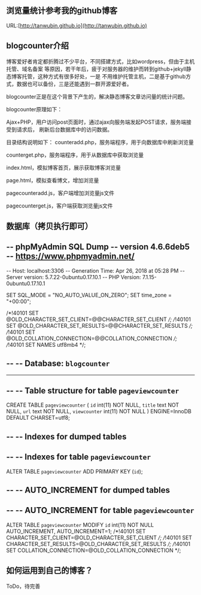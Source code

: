 ## 浏览量统计参考我的github博客

URL:[http://tanwubin.github.io](http://tanwubin.github.io)


## blogcounter介绍

博客爱好者肯定都折腾过不少平台，不同搭建方式，比如wordpress，但由于主机托管、域名备案
等原因，若干年后，疲于对服务器的维护而转到github+jekyll静态博客托管，这种方式有很多好处，一是
不用维护托管主机，二是基于github方式，数据也可以备份，三是还能遇到一群开源爱好者。

blogcounter正是在这个背景下产生的，解决静态博客文章访问量的统计问题。

blogcounter原理如下：

Ajax+PHP，用户访问post页面时，通过ajax向服务端发起POST请求，服务端接受到请求后，
刷新后台数据库中的访问数据。

目录结构说明如下：
counteradd.php，服务端程序，用于向数据库中刷新浏览量

counterget.php，服务端程序，用于从数据库中获取浏览量

index.html，模拟博客首页，展示获取博客浏览量

page.html，模拟查看博文，增加浏览量

pagecounteradd.js，客户端增加浏览量js文件

pagecounterget.js，客户端获取浏览量js文件

## 数据库（拷贝执行即可）

-- phpMyAdmin SQL Dump
-- version 4.6.6deb5
-- https://www.phpmyadmin.net/
--
-- Host: localhost:3306
-- Generation Time: Apr 26, 2018 at 05:28 PM
-- Server version: 5.7.22-0ubuntu0.17.10.1
-- PHP Version: 7.1.15-0ubuntu0.17.10.1

SET SQL_MODE = "NO_AUTO_VALUE_ON_ZERO";
SET time_zone = "+00:00";


/*!40101 SET @OLD_CHARACTER_SET_CLIENT=@@CHARACTER_SET_CLIENT */;
/*!40101 SET @OLD_CHARACTER_SET_RESULTS=@@CHARACTER_SET_RESULTS */;
/*!40101 SET @OLD_COLLATION_CONNECTION=@@COLLATION_CONNECTION */;
/*!40101 SET NAMES utf8mb4 */;

--
-- Database: `blogcounter`
--

-- --------------------------------------------------------

--
-- Table structure for table `pageviewcounter`
--

CREATE TABLE `pageviewcounter` (
  `id` int(11) NOT NULL,
  `title` text NOT NULL,
  `url` text NOT NULL,
  `viewcounter` int(11) NOT NULL
) ENGINE=InnoDB DEFAULT CHARSET=utf8;

--
-- Indexes for dumped tables
--

--
-- Indexes for table `pageviewcounter`
--
ALTER TABLE `pageviewcounter`
  ADD PRIMARY KEY (`id`);

--
-- AUTO_INCREMENT for dumped tables
--

--
-- AUTO_INCREMENT for table `pageviewcounter`
--
ALTER TABLE `pageviewcounter`
  MODIFY `id` int(11) NOT NULL AUTO_INCREMENT, AUTO_INCREMENT=1;
/*!40101 SET CHARACTER_SET_CLIENT=@OLD_CHARACTER_SET_CLIENT */;
/*!40101 SET CHARACTER_SET_RESULTS=@OLD_CHARACTER_SET_RESULTS */;
/*!40101 SET COLLATION_CONNECTION=@OLD_COLLATION_CONNECTION */;

## 如何运用到自己的博客？

ToDo，待完善
